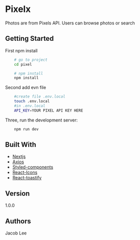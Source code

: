 # Pixelx

Photos are from Pixels API. Users can browse photos or search

## Getting Started

First npm install

```bash
    # go to project
    cd pixel

    # npm install
    npm install
```

Second add evn file

```bash
    #create file .env.local
    touch .env.local
    #in .env.local
    API_KEY=YOUR PIXEL API KEY HERE

```

Three, run the development server:

```bash
    npm run dev
```


## Built With

* [Nextjs](https://nextjs.org/)
* [Axios](https://github.com/axios/axios)
* [Styled-components](https://github.com/styled-components/styled-components)
* [React-Icons](https://react-icons.github.io/react-icons/search)
* [React-toastify](https://fkhadra.github.io/react-toastify/introduction/)

## Version

1.0.0

## Authors

Jacob Lee
